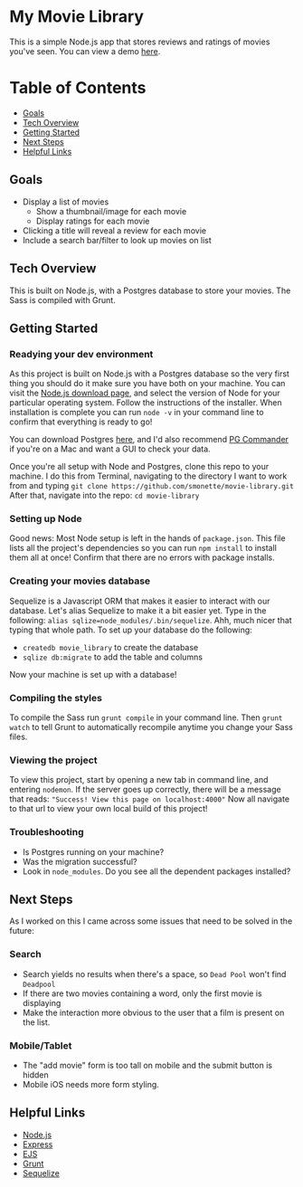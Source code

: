 # My Movie Library

This is a simple Node.js app that stores reviews and ratings of movies you've seen. You can view a demo [here](http://stephs-movie-library.herokuapp.com/).

# Table of Contents
* [Goals](#goals)
* [Tech Overview](#tech-overview)
* [Getting Started](#getting-started)
* [Next Steps](#next-steps)
* [Helpful Links](#helpful-links)


## Goals
* Display a list of movies 
  * Show a thumbnail/image for each movie
  * Display ratings for each movie
* Clicking a title will reveal a review for each movie
* Include a search bar/filter to look up movies on list 


## Tech Overview
This is built on Node.js, with a Postgres database to store your movies. The Sass is compiled with Grunt.


## Getting Started
### Readying your dev environment
As this project is built on Node.js with a Postgres database so the very first thing you should do it make sure you have both on your machine. You can visit the [Node.js download page](https://nodejs.org/en/download/), and select the version of Node for your particular operating system. Follow the instructions of the installer. When installation is complete you can run `node -v` in your command line to confirm that everything is ready to go!

You can download Postgres [here](http://www.postgresql.org/download/), and I'd also recommend [PG Commander](https://eggerapps.at/pgcommander/) if you're on a Mac and want a GUI to check your data.

Once you're all setup with Node and Postgres, clone this repo to your machine. I do this from Terminal, navigating to the directory I want to work from and typing `git clone https://github.com/smonette/movie-library.git` After that, navigate into the repo: `cd movie-library`

### Setting up Node
Good news: Most Node setup is left in the hands of `package.json`. This file lists all the project's dependencies so you can run `npm install` to install them all at once! Confirm that there are no errors with package installs.

### Creating your movies database
Sequelize is a Javascript ORM that makes it easier to interact with our database. Let's alias Sequelize to make it a bit easier yet. Type in the following: `alias sqlize=node_modules/.bin/sequelize`. Ahh, much nicer that typing that whole path. To set up your database do the following:
- `createdb movie_library` to create the database
- `sqlize db:migrate` to add the table and columns

Now your machine is set up with a database!

### Compiling the styles
To compile the Sass run `grunt compile` in your command line. Then `grunt watch` to tell Grunt to automatically recompile anytime you change your Sass files.

### Viewing the project
To view this project, start by opening a new tab in command line, and entering `nodemon`. If the server goes up correctly, there will be a message that reads: `"Success! View this page on localhost:4000"` Now all navigate to that url to view your own local build of this project!

### Troubleshooting
- Is Postgres running on your machine?
- Was the migration successful? 
- Look in `node_modules`. Do you see all the dependent packages installed?


## Next Steps
As I worked on this I came across some issues that need to be solved in the future:

### Search
* Search yields no results when there's a space, so `Dead Pool` won't find `Deadpool`
* If there are two movies containing a word, only the first movie is displaying
* Make the interaction more obvious to the user that a film is present on the list.

### Mobile/Tablet
* The "add movie" form is too tall on mobile and the submit button is hidden
* Mobile iOS needs more form styling.



## Helpful Links
* [Node.js](https://nodejs.org/en/)
* [Express](http://expressjs.com/)
* [EJS](http://www.embeddedjs.com/)
* [Grunt](http://gruntjs.com/)
* [Sequelize](http://www.sequelizejs.com)


